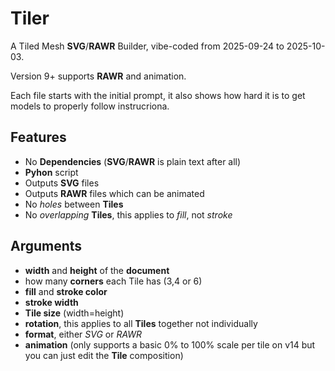 # Tiler
A Tiled Mesh **SVG**/**RAWR** Builder, vibe-coded from 2025-09-24 to 2025-10-03.

Version 9+ supports **RAWR** and animation.

Each file starts with the initial prompt, it also shows how hard it is to get models to properly follow instrucriona.

## Features
- No **Dependencies** (**SVG**/**RAWR** is plain text after all)
- **Pyhon** script
- Outputs **SVG** files
- Outputs **RAWR** files which can be animated
- No *holes* between **Tiles**
- No *overlapping* **Tiles**, this applies to *fill*, not *stroke*

## Arguments
- **width** and **height** of the **document**
- how many **corners** each Tile has (3,4 or 6)
- **fill** and **stroke color**
- **stroke width**
- **Tile size** (width=height)
- **rotation**, this applies to all **Tiles** together not individually
- **format**, either *SVG* or *RAWR*
- **animation** (only supports a basic 0% to 100% scale per tile on v14 but you can just edit the **Tile** composition)
